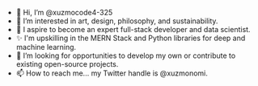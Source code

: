 - 👋 Hi, I’m @xuzmocode4-325
- 👀 I’m interested in art, design, philosophy, and sustainability. 
- 🌱 I aspire to become an expert full-stack developer and data scientist. 
- ✨ I'm upskilling in the MERN Stack and Python libraries for deep and machine learning. 
- 💞️ I’m looking for opportunities to develop my own or contribute to existing open-source projects. 
- 📫 How to reach me... my Twitter handle is @xuzmonomi.

<!---
xuzmocode4-325/xuzmocode4-325 is a ✨ special ✨ repository because its `README.md` (this file) appears on your GitHub profile.
You can click the Preview link to take a look at your changes.
--->

